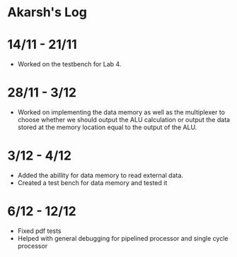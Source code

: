 # Akarsh's Log

# 14/11 - 21/11

- Worked on the testbench for Lab 4.

# 28/11 - 3/12

- Worked on implementing the data memory as well as the multiplexer to choose whether we should output the ALU calculation or output the data stored at the memory location equal to the output of the ALU.

# 3/12 - 4/12

- Added the abillity for data memory to read external data.
- Created a test bench for data memory and tested it

# 6/12 - 12/12

- Fixed pdf tests
- Helped with general debugging for pipelined processor and single cycle processor 
